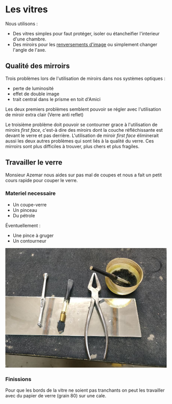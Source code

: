 # Les vitres

Nous utilisons :
- Des vitres simples pour faut protéger, isoler ou étancheifier l'interieur d'une chambre.
- Des miroirs pour les [renversements d'image](renversement.md) ou simplement changer l'angle de l'axe.

## Qualité des mirroirs

Trois problèmes lors de l'utilisation de miroirs dans nos systèmes optiques :
- perte de luminosité
- effet de double image
- trait central dans le prisme en toit d'Amici

Les deux premiers problèmes semblent pouvoir se régler avec l'utilisation de miroir extra clair (Verre anti reflet)

Le troisième problème doit pouvoir se contourner grace à l'utilisation de miroirs *first face*, c'est-à dire des miroirs dont la couche réfléchissante est devant le verre et pas derrière. L'utilisation de miroir *first face* éliminerait aussi les deux autres problèmes qui sont liés à la qualité du verre. Ces mirroirs sont plus difficiles à trouver, plus chers et plus fragiles.

## Travailler le verre

Monsieur Azemar nous aides sur pas mal de coupes et nous a fait un petit cours rapide pour couper le verre.

### Materiel necessaire

- Un coupe-verre
- Un pinceau
- Du pétrole

Éventuellement :

- Une pince à gruger
- Un contourneur

![Outils de Monsieur Azemar](/contenu/photos/outils_verre.png)

### Finissions

Pour que les bords de la vitre ne soient pas tranchants on peut les travailler avec du papier de verre (grain 80) sur une cale.
